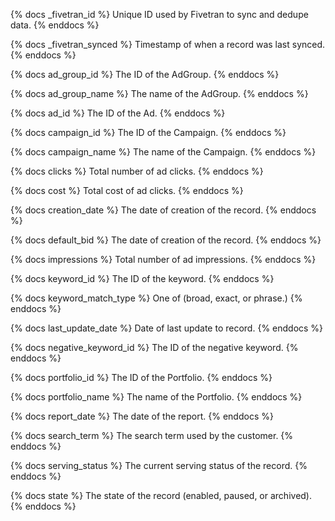 {% docs _fivetran_id %}
Unique ID used by Fivetran to sync and dedupe data.
{% enddocs %}

{% docs _fivetran_synced %}
Timestamp of when a record was last synced.
{% enddocs %}

{% docs ad_group_id %}
The ID of the AdGroup.
{% enddocs %}

{% docs ad_group_name %}
The name of the AdGroup.
{% enddocs %}

{% docs ad_id %}
The ID of the Ad.
{% enddocs %}

{% docs campaign_id %}
The ID of the Campaign.
{% enddocs %}

{% docs campaign_name %}
The name of the Campaign.
{% enddocs %}

{% docs clicks %}
Total number of ad clicks.
{% enddocs %}

{% docs cost %}
Total cost of ad clicks.
{% enddocs %}

{% docs creation_date %}
The date of creation of the record.
{% enddocs %}

{% docs default_bid %}
The date of creation of the record.
{% enddocs %}

{% docs impressions %}
Total number of ad impressions.
{% enddocs %}

{% docs keyword_id %}
The ID of the keyword.
{% enddocs %}

{% docs keyword_match_type %}
One of (broad, exact, or phrase.)
{% enddocs %}

{% docs last_update_date %}
Date of last update to record.
{% enddocs %}

{% docs negative_keyword_id %}
The ID of the negative keyword.
{% enddocs %}

{% docs portfolio_id %}
The ID of the Portfolio.
{% enddocs %}

{% docs portfolio_name %}
The name of the Portfolio.
{% enddocs %}

{% docs report_date %}
The date of the report.
{% enddocs %}

{% docs search_term %}
The search term used by the customer.
{% enddocs %}

{% docs serving_status %}
The current serving status of the record.
{% enddocs %}

{% docs state %}
The state of the record (enabled, paused, or archived).
{% enddocs %}